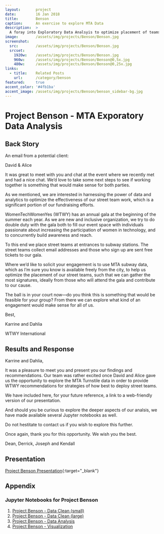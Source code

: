 ```yaml
---
layout:       project
date:         16 Jan 2018
title:        Benson
caption:      An exercise to explore MTA Data
description:  >
  A foray into Exploratory Data Analsyis to optimize placement of teams for Event Advertisement.
image:        /assets/img/projects/Benson/Benson.jpg
screenshot:
  src:        /assets/img/projects/Benson/Benson.jpg
  srcset:
    1920w:    /assets/img/projects/Benson/Benson.jpg
    960w:     /assets/img/projects/Benson/Benson@0,5x.jpg
    480w:     /assets/img/projects/Benson/Benson@0,25x.jpg
links:
  - title:    Related Posts
    url:      /category/benson
featured:     true
accent_color: '#4fb1ba'
accent_image: /assets/img/projects/Benson/benson_sidebar-bg.jpg
---
```


# Project Benson - MTA Exporatory Data Analysis
  
## Back Story
  
An email from a potential client:
  
>
David & Alice 
>
It was great to meet with you and chat at the event where we recently met and had a nice chat. We’d love to take some next steps to see if working together is something that would make sense for both parties.
>
As we mentioned, we are interested in harnessing the power of data and analytics to optimize the effectiveness of our street team work, which is a significant portion of our fundraising efforts.
>
WomenTechWomenYes (WTWY) has an annual gala at the beginning of the summer each year. As we are new and inclusive organization, we try to do double duty with the gala both to fill our event space with individuals passionate about increasing the participation of women in technology, and to concurrently build awareness and reach.
>
To this end we place street teams at entrances to subway stations. The street teams collect email addresses and those who sign up are sent free tickets to our gala.
>
Where we’d like to solicit your engagement is to use MTA subway data, which as I’m sure you know is available freely from the city, to help us optimize the placement of our street teams, such that we can gather the most signatures, ideally from those who will attend the gala and contribute to our cause.
>
The ball is in your court now—do you think this is something that would be feasible for your group? From there we can explore what kind of an engagement would make sense for all of us.
>
Best,
>
Karrine and Dahlia
>
WTWY International

## Results and Response
  
>
Karrine and Dahlia,
>
It was a pleasure to meet you and present you our findings and recommendations.  Our team was rather excited once
David and Alice gave us the opportunity to explore the MTA Turnstile data in order to provide WTWY
recommendations for strategies of how best to deploy street teams. 
>
We have included here, for your future reference, a link to a web-friendly version of our presentation.
>
And should you be curious to explore the deeper aspects of our analsis, we have made available several
Jupyter notebooks as well.
>
Do not hestitate to contact us if you wish to explore this further.
>
Once again, thank you for this opportunity.  We wish you the best.
>
Dean, Derrick, Joseph and Kendall

## Presentation

[Project Benson Presentation](/slides/benson/){:target="_blank"} 

## Appendix

### Jupyter Notebooks for Project Benson

1. [Project Benson - Data Clean (small)](https://nbviewer.jupyter.org/github/joseph-r-hamilton/Project_Benson/blob/master/Final/01%20-%20Project%20Benson%20-%20Data%20Clean%20(small).ipynb)
2. [Project Benson - Data Clean (large)](https://nbviewer.jupyter.org/github/joseph-r-hamilton/Project_Benson/blob/master/Final/02%20-%20Project%20Benson%20-%20Data%20Clean%20(large).ipynb)
3. [Project Benson - Data Analysis](https://nbviewer.jupyter.org/github/joseph-r-hamilton/Project_Benson/blob/master/Final/03%20-%20Project%20Benson%20-%20Data%20Analysis.ipynb)
4. [Project Benson - Visualization](https://nbviewer.jupyter.org/github/joseph-r-hamilton/Project_Benson/blob/master/Final/04%20-%20Project%20Benson%20-%20Visualization.ipynb)


